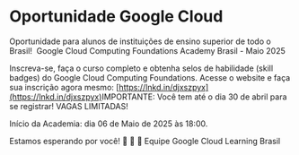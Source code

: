 # Oportunidade Google Cloud

Oportunidade para alunos de instituições de ensino superior de todo o Brasil!
​
Google Cloud Computing Foundations Academy Brasil - Maio 2025

Inscreva-se, faça o curso completo​ e obtenha selos de habilidade (skill badges) do Google Cloud Computing Foundations​.
Acesse​ o website e faça sua inscrição agora mesmo: [https://lnkd.in/djxszpyx](https://lnkd.in/djxszpyx)
​
IMPORTANTE: Você tem até o dia 30 de abril para se registrar! VAGAS LIMITADAS!

​Início da Academia: dia 06 de Maio de 2025 às 18:00.

​Estamos esperando por você! 🚀 🚀 🚀 
Equipe Google Cloud Learning Brasil